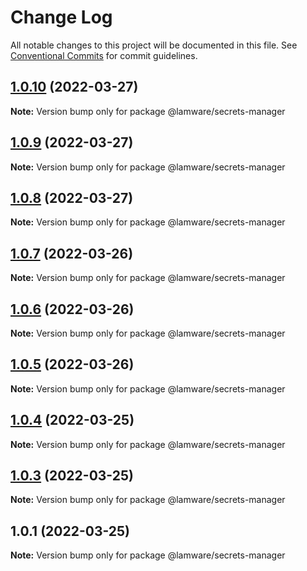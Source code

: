 # Change Log

All notable changes to this project will be documented in this file.
See [Conventional Commits](https://conventionalcommits.org) for commit guidelines.

## [1.0.10](https://github.com/tnotifier/lamware/compare/@lamware/secrets-manager@1.0.9...@lamware/secrets-manager@1.0.10) (2022-03-27)

**Note:** Version bump only for package @lamware/secrets-manager





## [1.0.9](https://github.com/tnotifier/lamware/compare/@lamware/secrets-manager@1.0.8...@lamware/secrets-manager@1.0.9) (2022-03-27)

**Note:** Version bump only for package @lamware/secrets-manager





## [1.0.8](https://github.com/tnotifier/lamware/compare/@lamware/secrets-manager@1.0.7...@lamware/secrets-manager@1.0.8) (2022-03-27)

**Note:** Version bump only for package @lamware/secrets-manager





## [1.0.7](https://github.com/tnotifier/lamware/compare/@lamware/secrets-manager@1.0.6...@lamware/secrets-manager@1.0.7) (2022-03-26)

**Note:** Version bump only for package @lamware/secrets-manager





## [1.0.6](https://github.com/tnotifier/lamware/compare/@lamware/secrets-manager@1.0.5...@lamware/secrets-manager@1.0.6) (2022-03-26)

**Note:** Version bump only for package @lamware/secrets-manager





## [1.0.5](https://github.com/tnotifier/lamware/compare/@lamware/secrets-manager@1.0.4...@lamware/secrets-manager@1.0.5) (2022-03-26)

**Note:** Version bump only for package @lamware/secrets-manager





## [1.0.4](https://github.com/tnotifier/lamware/compare/@lamware/secrets-manager@1.0.3...@lamware/secrets-manager@1.0.4) (2022-03-25)

**Note:** Version bump only for package @lamware/secrets-manager





## [1.0.3](https://github.com/tnotifier/lamware/compare/@lamware/secrets-manager@1.0.1...@lamware/secrets-manager@1.0.3) (2022-03-25)

**Note:** Version bump only for package @lamware/secrets-manager





## 1.0.1 (2022-03-25)

**Note:** Version bump only for package @lamware/secrets-manager
